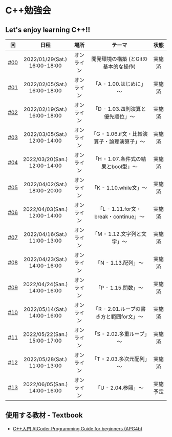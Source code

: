# C++勉強会

## Let's enjoy learning C++!!

|回|日程|場所|テーマ|状態|
| :---: | :---: | :---: | :---: | :---: |
|[#00](https://github.com/fumiyanll23/cpp-learning/tree/main/00)|2022/01/29(Sat.)</br>16:00-18:00|オンライン|開発環境の構築 (とGitの基本的な操作)|実施済|
|[#01](https://github.com/fumiyanll23/cpp-learning/tree/main/01)|2022/02/05(Sat.)</br>16:00-18:00|オンライン|「A - 1.00.はじめに」～|実施済|
|[#02](https://github.com/fumiyanll23/cpp-learning/tree/main/02)|2022/02/19(Sat.)</br>16:00-18:00|オンライン|「D - 1.03.四則演算と優先順位」～|実施済|
|[#03](https://github.com/fumiyanll23/cpp-learning/tree/main/03)|2022/03/05(Sat.)</br>12:00-14:00|オンライン|「G - 1.06.if文・比較演算子・論理演算子」～|実施済|
|[#04](https://github.com/fumiyanll23/cpp-learning/tree/main/04)|2022/03/20(San.)</br>12:00-14:00|オンライン|「H - 1.07.条件式の結果とbool型」～|実施済|
|[#05](https://github.com/fumiyanll23/cpp-learning/tree/main/05)|2022/04/02(Sat.)</br>18:00-20:00|オンライン|「K - 1.10.while文」～|実施済|
|[#06](https://github.com/fumiyanll23/cpp-learning/tree/main/06)|2022/04/03(San.)</br>12:00-14:00|オンライン|「L - 1.11.for文・break・continue」～|実施済|
|[#07](https://github.com/fumiyanll23/cpp-learning/tree/main/07)|2022/04/16(Sat.)</br>11:00-13:00|オンライン|「M - 1.12.文字列と文字」～|実施済|
|[#08](https://github.com/fumiyanll23/cpp-learning/tree/main/08)|2022/04/23(Sat.)</br>14:00-16:00|オンライン|「N - 1.13.配列」～|実施済|
|[#09](https://github.com/fumiyanll23/cpp-learning/tree/main/09)|2022/04/24(San.)</br>14:00-16:00|オンライン|「P - 1.15.関数」～|実施済|
|[#10](https://github.com/fumiyanll23/cpp-learning/tree/main/10)|2022/05/14(Sat.)</br>14:00-16:00|オンライン|「R - 2.01.ループの書き方と範囲for文」～|実施済|
|[#11](https://github.com/fumiyanll23/cpp-learning/tree/main/11)|2022/05/22(San.)</br>15:00-17:00|オンライン|「S - 2.02.多重ループ」～|実施済|
|[#12](https://github.com/fumiyanll23/cpp-learning/tree/main/12)|2022/05/28(Sat.)</br>11:00-13:00|オンライン|「T - 2.03.多次元配列」～|実施済|
|[#13](https://github.com/fumiyanll23/cpp-learning/tree/main/13)|2022/06/05(San.)</br>14:00-16:00|オンライン|「U - 2.04.参照」～|実施予定|

## 使用する教材 - Textbook

- [C++入門 AtCoder Programming Guide for beginners (APG4b)](https://atcoder.jp/contests/APG4b)
